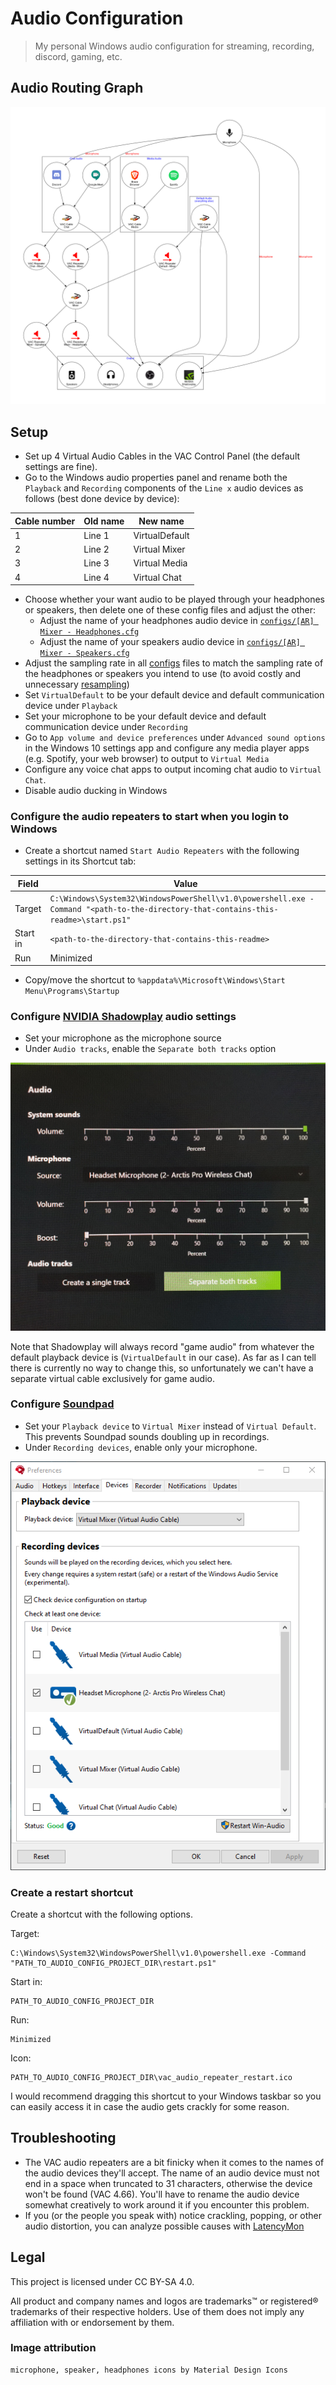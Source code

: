 # Audio Configuration

> My personal Windows audio configuration for streaming, recording, discord, gaming, etc.

## Audio Routing Graph

![A visual graph of the audio configuration](audio-config-downscaled.png)

## Setup

- Set up 4 Virtual Audio Cables in the VAC Control Panel (the default settings are fine).
- Go to the Windows audio properties panel and rename both the `Playback` and `Recording` components of the `Line x` audio devices as follows (best done device by device):

| Cable number | Old name | New name       |
| ------------ | -------- | -------------- |
| 1            | Line 1   | VirtualDefault |
| 2            | Line 2   | Virtual Mixer  |
| 3            | Line 3   | Virtual Media  |
| 4            | Line 4   | Virtual Chat   |

- Choose whether your want audio to be played through your headphones or speakers, then delete one of these config files and adjust the other:
  - Adjust the name of your headphones audio device in [`configs/[AR] Mixer - Headphones.cfg`](configs/[AR]%20Mixer%20-%20Headphones.cfg)
  - Adjust the name of your speakers audio device in [`configs/[AR] Mixer - Speakers.cfg`](configs/[AR]%20Mixer%20-%20Speakers.cfg)
- Adjust the sampling rate in all [configs](configs) files to match the sampling rate of the headphones or speakers you intend to use (to avoid costly and unnecessary [resampling](https://vac.muzychenko.net/en/manual/glossary.htm#FormatConversion))
- Set `VirtualDefault` to be your default device and default communication device under `Playback`
- Set your microphone to be your default device and default communication device under `Recording`
- Go to `App volume and device preferences` under `Advanced sound options` in the Windows 10 settings app and configure any media player apps (e.g. Spotify, your web browser) to output to `Virtual Media`
- Configure any voice chat apps to output incoming chat audio to `Virtual Chat`.
- Disable audio ducking in Windows

### Configure the audio repeaters to start when you login to Windows

- Create a shortcut named `Start Audio Repeaters` with the following settings in its Shortcut tab:

| Field    | Value                                                                                                                              |
| -------- | ---------------------------------------------------------------------------------------------------------------------------------- |
| Target   | `C:\Windows\System32\WindowsPowerShell\v1.0\powershell.exe -Command "<path-to-the-directory-that-contains-this-readme>\start.ps1"` |
| Start in | `<path-to-the-directory-that-contains-this-readme>`                                                                                |
| Run      | Minimized                                                                                                                          |

- Copy/move the shortcut to `%appdata%\Microsoft\Windows\Start Menu\Programs\Startup`

### Configure [NVIDIA Shadowplay](https://www.nvidia.com/en-eu/geforce/geforce-experience/shadowplay/) audio settings

- Set your microphone as the microphone source
- Under `Audio tracks`, enable the `Separate both tracks` option

![An image of the Shadowplay audio settings](img/shadowplay-settings.jpg)

Note that Shadowplay will always record "game audio" from whatever the default playback device is (`VirtualDefault` in our case). As far as I can tell there is currently no way to change this, so unfortunately we can't have a separate virtual cable exclusively for game audio.

### Configure [Soundpad](https://leppsoft.com/soundpad)

- Set your `Playback device` to `Virtual Mixer` instead of `Virtual Default`. This prevents Soundpad sounds doubling up in recordings.
- Under `Recording devices`, enable only your microphone.

![An image of the Soundpad device settings](img/soundpad-settings.png)

### Create a restart shortcut

Create a shortcut with the following options.

Target:

```
C:\Windows\System32\WindowsPowerShell\v1.0\powershell.exe -Command "PATH_TO_AUDIO_CONFIG_PROJECT_DIR\restart.ps1"
```

Start in:

```
PATH_TO_AUDIO_CONFIG_PROJECT_DIR
```

Run:

```
Minimized
```

Icon:

```
PATH_TO_AUDIO_CONFIG_PROJECT_DIR\vac_audio_repeater_restart.ico
```

I would recommend dragging this shortcut to your Windows taskbar so you can easily access it in case the audio gets crackly for some reason.

## Troubleshooting

- The VAC audio repeaters are a bit finicky when it comes to the names of the audio devices they'll accept.
  The name of an audio device must not end in a space when truncated to 31 characters, otherwise the device won't be found (VAC 4.66).
  You'll have to rename the audio device somewhat creatively to work around it if you encounter this problem.
- If you (or the people you speak with) notice crackling, popping, or other audio distortion, you can analyze possible causes with [LatencyMon](https://www.resplendence.com/latencymon)

## Legal

This project is licensed under CC BY-SA 4.0.

All product and company names and logos are trademarks™ or registered® trademarks of their respective holders. Use of them does not imply any affiliation with or endorsement by them.

### Image attribution

```
microphone, speaker, headphones icons by Material Design Icons
```
